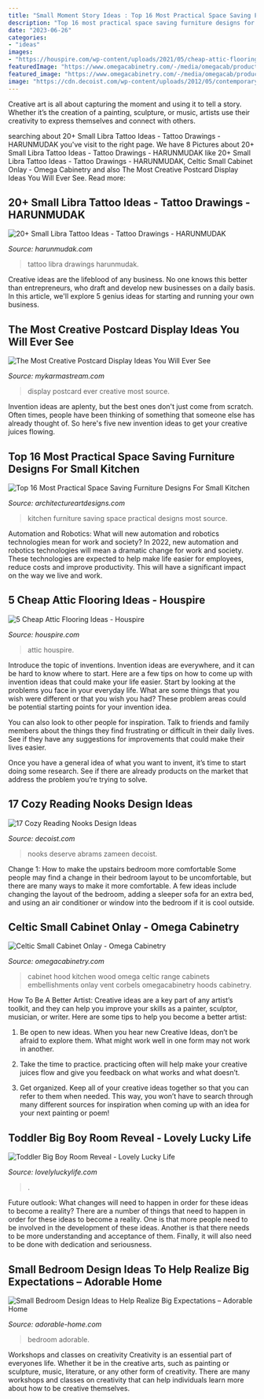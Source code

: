 ```yaml
---
title: "Small Moment Story Ideas : Top 16 Most Practical Space Saving Furniture Designs For Small Kitchen"
description: "Top 16 most practical space saving furniture designs for small kitchen"
date: "2023-06-26"
categories:
- "ideas"
images:
- "https://houspire.com/wp-content/uploads/2021/05/cheap-attic-flooring-ideas-1.jfif"
featuredImage: "https://www.omegacabinetry.com/-/media/omegacab/products/mouldings_accents/uucelticcorbonlayckocfmcopy.jpg"
featured_image: "https://www.omegacabinetry.com/-/media/omegacab/products/mouldings_accents/uucelticcorbonlayckocfmcopy.jpg"
image: "https://cdn.decoist.com/wp-content/uploads/2012/05/contemporary-reading-corner-design.jpg"
---
```



Creative art is all about capturing the moment and using it to tell a story. Whether it’s the creation of a painting, sculpture, or music, artists use their creativity to express themselves and connect with others.

	

		
searching about 20+ Small Libra Tattoo Ideas - Tattoo Drawings - HARUNMUDAK you've visit to the right page. We have 8 Pictures about 20+ Small Libra Tattoo Ideas - Tattoo Drawings - HARUNMUDAK like 20+ Small Libra Tattoo Ideas - Tattoo Drawings - HARUNMUDAK, Celtic Small Cabinet Onlay - Omega Cabinetry and also The Most Creative Postcard Display Ideas You Will Ever See. Read more:
		
    
## 20+ Small Libra Tattoo Ideas - Tattoo Drawings - HARUNMUDAK

<img loading=lazy src="https://harunmudak.com/wp-content/uploads/2020/05/libra-tattoo-ideas-18.jpg" onerror="this.onerror=null;this.src='https://tse2.mm.bing.net/th?id=OIP.BOX1ggm2WfYwdRW2w4yhJAHaK1&amp;pid=15.1';" alt="20+ Small Libra Tattoo Ideas - Tattoo Drawings - HARUNMUDAK">

_Source: harunmudak.com_

>tattoo libra drawings harunmudak. 

	

Creative ideas are the lifeblood of any business. No one knows this better than entrepreneurs, who draft and develop new businesses on a daily basis. In this article, we'll explore 5 genius ideas for starting and running your own business.

    
## The Most Creative Postcard Display Ideas You Will Ever See

<img loading=lazy src="https://mykarmastream.com/wp-content/uploads/2018/05/postcard-display-7-.jpg" onerror="this.onerror=null;this.src='https://tse4.mm.bing.net/th?id=OIP.Ns55Y6W3srRbRrs1f0rdCAHaLJ&amp;pid=15.1';" alt="The Most Creative Postcard Display Ideas You Will Ever See">

_Source: mykarmastream.com_

>display postcard ever creative most source. 

	

Invention ideas are aplenty, but the best ones don't just come from scratch. Often times, people have been thinking of something that someone else has already thought of. So here's five new invention ideas to get your creative juices flowing.

    
## Top 16 Most Practical Space Saving Furniture Designs For Small Kitchen

<img loading=lazy src="https://www.architectureartdesigns.com/wp-content/uploads/2015/01/815.jpg" onerror="this.onerror=null;this.src='https://tse3.mm.bing.net/th?id=OIP.SB0RIgQvsOVkRnmBMWwHFgHaLO&amp;pid=15.1';" alt="Top 16 Most Practical Space Saving Furniture Designs For Small Kitchen">

_Source: architectureartdesigns.com_

>kitchen furniture saving space practical designs most source. 

	

Automation and Robotics: What will new automation and robotics technologies mean for work and society?
In 2022, new automation and robotics technologies will mean a dramatic change for work and society. These technologies are expected to help make life easier for employees, reduce costs and improve productivity. This will have a significant impact on the way we live and work.

    
## 5 Cheap Attic Flooring Ideas - Houspire

<img loading=lazy src="https://houspire.com/wp-content/uploads/2021/05/cheap-attic-flooring-ideas-1.jfif" onerror="this.onerror=null;this.src='https://tse1.mm.bing.net/th?id=OIP.BlB9c3rnz645eXJndqg2wgHaLH&amp;pid=15.1';" alt="5 Cheap Attic Flooring Ideas - Houspire">

_Source: houspire.com_

>attic houspire. 

	

Introduce the topic of inventions.
Invention ideas are everywhere, and it can be hard to know where to start. Here are a few tips on how to come up with invention ideas that could make your life easier.
Start by looking at the problems you face in your everyday life. What are some things that you wish were different or that you wish you had? These problem areas could be potential starting points for your invention idea.

You can also look to other people for inspiration. Talk to friends and family members about the things they find frustrating or difficult in their daily lives. See if they have any suggestions for improvements that could make their lives easier.

Once you have a general idea of what you want to invent, it’s time to start doing some research. See if there are already products on the market that address the problem you’re trying to solve.

    
## 17 Cozy Reading Nooks Design Ideas

<img loading=lazy src="https://cdn.decoist.com/wp-content/uploads/2012/05/contemporary-reading-corner-design.jpg" onerror="this.onerror=null;this.src='https://tse1.mm.bing.net/th?id=OIP.EVOW101ixAil4qrhE7xHaQHaLH&amp;pid=15.1';" alt="17 Cozy Reading Nooks Design Ideas">

_Source: decoist.com_

>nooks deserve abrams zameen decoist. 

	

Change 1: How to make the upstairs bedroom more comfortable
Some people may find a change in their bedroom layout to be uncomfortable, but there are many ways to make it more comfortable. A few ideas include changing the layout of the bedroom, adding a sleeper sofa for an extra bed, and using an air conditioner or window into the bedroom if it is cool outside.

    
## Celtic Small Cabinet Onlay - Omega Cabinetry

<img loading=lazy src="https://www.omegacabinetry.com/-/media/omegacab/products/mouldings_accents/uucelticcorbonlayckocfmcopy.jpg" onerror="this.onerror=null;this.src='https://tse3.mm.bing.net/th?id=OIP.3bFqFg36S1QLeol-ZE_DiQHaLH&amp;pid=15.1';" alt="Celtic Small Cabinet Onlay - Omega Cabinetry">

_Source: omegacabinetry.com_

>cabinet hood kitchen wood omega celtic range cabinets embellishments onlay vent corbels omegacabinetry hoods cabinetry. 

	

How To Be A Better Artist:
Creative ideas are a key part of any artist’s toolkit, and they can help you improve your skills as a painter, sculptor, musician, or writer. Here are some tips to help you become a better artist:
1. Be open to new ideas. When you hear new Creative Ideas, don’t be afraid to explore them. What might work well in one form may not work in another.

2. Take the time to practice. practicing often will help make your creative juices flow and give you feedback on what works and what doesn’t.

3. Get organized. Keep all of your creative ideas together so that you can refer to them when needed. This way, you won’t have to search through many different sources for inspiration when coming up with an idea for your next painting or poem!

    
## Toddler Big Boy Room Reveal - Lovely Lucky Life

<img loading=lazy src="https://www.lovelyluckylife.com/wp-content/uploads/2017/02/IMG_2742.jpg" onerror="this.onerror=null;this.src='https://tse3.mm.bing.net/th?id=OIP.Z3DfxJ91OJPFINlEesBkAAHaLH&amp;pid=15.1';" alt="Toddler Big Boy Room Reveal - Lovely Lucky Life">

_Source: lovelyluckylife.com_

>. 

	

Future outlook: What changes will need to happen in order for these ideas to become a reality?
There are a number of things that need to happen in order for these ideas to become a reality. One is that more people need to be involved in the development of these ideas. Another is that there needs to be more understanding and acceptance of them. Finally, it will also need to be done with dedication and seriousness.

    
## Small Bedroom Design Ideas To Help Realize Big Expectations – Adorable Home

<img loading=lazy src="https://adorable-home.com/wp-content/gallery/small-bedroom-design-ideas/small-bedroom-design-ideas-3.jpg" onerror="this.onerror=null;this.src='https://tse2.mm.bing.net/th?id=OIP.vbbB6ZUYU6q8fOzb9iGfgAHaFj&amp;pid=15.1';" alt="Small Bedroom Design Ideas to Help Realize Big Expectations – Adorable Home">

_Source: adorable-home.com_

>bedroom adorable. 

	

Workshops and classes on creativity
Creativity is an essential part of everyones life. Whether it be in the creative arts, such as painting or sculpture, music, literature, or any other form of creativity. There are many workshops and classes on creativity that can help individuals learn more about how to be creative themselves.

